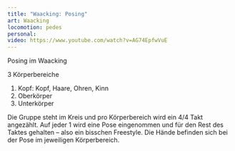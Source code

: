 ```yaml
---
title: "Waacking: Posing"
art: Waacking
locomotion: pedes
personal: 
video: https://www.youtube.com/watch?v=AG74EpfwVuE
---
```


Posing im Waacking

3 Körperbereiche

1. Kopf: Kopf, Haare, Ohren, Kinn
2. Oberkörper
3. Unterkörper

Die Gruppe steht im Kreis und pro Körperbereich wird ein 4/4 Takt angezählt. Auf jeder 1 wird eine Pose eingenommen und für den Rest des Taktes gehalten – also ein bisschen Freestyle. Die Hände befinden sich bei der Pose im jeweiligen Körperbereich.
